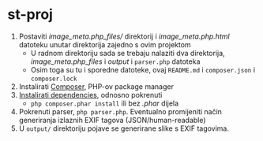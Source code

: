# st-proj
1. Postaviti *image_meta.php_files/* direktorij i *image_meta.php.html* datoteku unutar direktorija zajedno s ovim projektom
    * U radnom direktoriju sada se trebaju nalaziti dva direktorija, *image_meta.php_files* i *output* i `parser.php` datoteka
    * Osim toga su tu i sporedne datoteke, ovaj `README.md` i `composer.json` i `composer.lock`
2. Instalirati [Composer](https://getcomposer.org/), PHP-ov package manager
3. [Instalirati dependencies](https://getcomposer.org/doc/01-basic-usage.md#installing-dependencies), odnosno pokrenuti
    * ``` php composer.phar install ``` ili bez *.phar* dijela
4. Pokrenuti parser, ```php parser.php```. Eventualno promijeniti način generiranja izlaznih EXIF tagova (JSON/human-readable)
5. U `output/` direktoriju pojave se generirane slike s EXIF tagovima.
